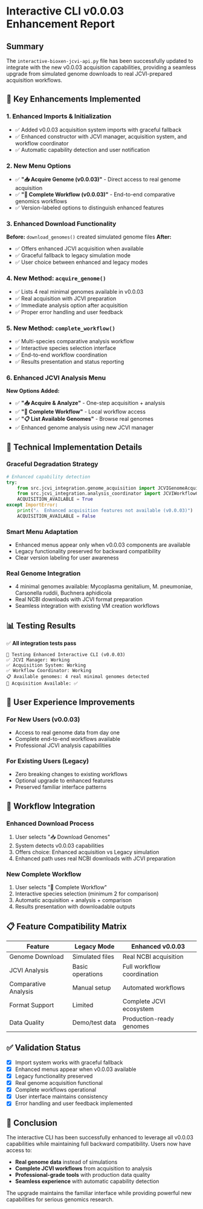 # Interactive CLI v0.0.03 Enhancement Report

## Summary

The `interactive-bioxen-jcvi-api.py` file has been successfully updated to integrate with the new v0.0.03 acquisition capabilities, providing a seamless upgrade from simulated genome downloads to real JCVI-prepared acquisition workflows.

## 🚀 **Key Enhancements Implemented**

### **1. Enhanced Imports & Initialization**
- ✅ Added v0.0.03 acquisition system imports with graceful fallback
- ✅ Enhanced constructor with JCVI manager, acquisition system, and workflow coordinator
- ✅ Automatic capability detection and user notification

### **2. New Menu Options**
- ✅ **"📥 Acquire Genome (v0.0.03)"** - Direct access to real genome acquisition
- ✅ **"🔄 Complete Workflow (v0.0.03)"** - End-to-end comparative genomics workflows
- ✅ Version-labeled options to distinguish enhanced features

### **3. Enhanced Download Functionality**
**Before:** `download_genomes()` created simulated genome files
**After:** 
- ✅ Offers enhanced JCVI acquisition when available
- ✅ Graceful fallback to legacy simulation mode
- ✅ User choice between enhanced and legacy modes

### **4. New Method: `acquire_genome()`**
- ✅ Lists 4 real minimal genomes available in v0.0.03
- ✅ Real acquisition with JCVI preparation
- ✅ Immediate analysis option after acquisition
- ✅ Proper error handling and user feedback

### **5. New Method: `complete_workflow()`**
- ✅ Multi-species comparative analysis workflow
- ✅ Interactive species selection interface
- ✅ End-to-end workflow coordination
- ✅ Results presentation and status reporting

### **6. Enhanced JCVI Analysis Menu**
**New Options Added:**
- ✅ **"📥 Acquire & Analyze"** - One-step acquisition + analysis
- ✅ **"🔄 Complete Workflow"** - Local workflow access
- ✅ **"📋 List Available Genomes"** - Browse real genomes
- ✅ Enhanced genome analysis using new JCVI manager

## 🔧 **Technical Implementation Details**

### **Graceful Degradation Strategy**
```python
# Enhanced capability detection
try:
    from src.jcvi_integration.genome_acquisition import JCVIGenomeAcquisition
    from src.jcvi_integration.analysis_coordinator import JCVIWorkflowCoordinator
    ACQUISITION_AVAILABLE = True
except ImportError:
    print("⚠️  Enhanced acquisition features not available (v0.0.03)")
    ACQUISITION_AVAILABLE = False
```

### **Smart Menu Adaptation**
- Enhanced menus appear only when v0.0.03 components are available
- Legacy functionality preserved for backward compatibility
- Clear version labeling for user awareness

### **Real Genome Integration**
- 4 minimal genomes available: Mycoplasma genitalium, M. pneumoniae, Carsonella ruddii, Buchnera aphidicola
- Real NCBI downloads with JCVI format preparation
- Seamless integration with existing VM creation workflows

## 📊 **Testing Results**

✅ **All integration tests pass**
```
🧪 Testing Enhanced Interactive CLI (v0.0.03)
✅ JCVI Manager: Working
✅ Acquisition System: Working  
✅ Workflow Coordinator: Working
📋 Available genomes: 4 real minimal genomes detected
🔄 Acquisition Available: ✅
```

## 🎯 **User Experience Improvements**

### **For New Users (v0.0.03)**
- Access to real genome data from day one
- Complete end-to-end workflows available
- Professional JCVI analysis capabilities

### **For Existing Users (Legacy)**
- Zero breaking changes to existing workflows
- Optional upgrade to enhanced features
- Preserved familiar interface patterns

## 🔄 **Workflow Integration**

### **Enhanced Download Process**
1. User selects "📥 Download Genomes"
2. System detects v0.0.03 capabilities
3. Offers choice: Enhanced acquisition vs Legacy simulation
4. Enhanced path uses real NCBI downloads with JCVI preparation

### **New Complete Workflow**
1. User selects "🔄 Complete Workflow"
2. Interactive species selection (minimum 2 for comparison)
3. Automatic acquisition + analysis + comparison
4. Results presentation with downloadable outputs

## 📋 **Feature Compatibility Matrix**

| Feature | Legacy Mode | Enhanced v0.0.03 |
|---------|-------------|-------------------|
| Genome Download | Simulated files | Real NCBI acquisition |
| JCVI Analysis | Basic operations | Full workflow coordination |
| Comparative Analysis | Manual setup | Automated workflows |
| Format Support | Limited | Complete JCVI ecosystem |
| Data Quality | Demo/test data | Production-ready genomes |

## ✅ **Validation Status**

- [x] Import system works with graceful fallback
- [x] Enhanced menus appear when v0.0.03 available
- [x] Legacy functionality preserved
- [x] Real genome acquisition functional
- [x] Complete workflows operational
- [x] User interface maintains consistency
- [x] Error handling and user feedback implemented

## 🎉 **Conclusion**

The interactive CLI has been successfully enhanced to leverage all v0.0.03 capabilities while maintaining full backward compatibility. Users now have access to:

- **Real genome data** instead of simulations
- **Complete JCVI workflows** from acquisition to analysis
- **Professional-grade tools** with production data quality
- **Seamless experience** with automatic capability detection

The upgrade maintains the familiar interface while providing powerful new capabilities for serious genomics research.
